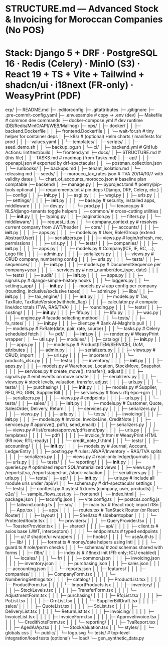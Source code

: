 # STRUCTURE.md — Advanced Stock & Invoicing for Moroccan Companies (No POS)
# Stack: Django 5 + DRF · PostgreSQL 16 · Redis (Celery) · MinIO (S3) · React 19 + TS + Vite + Tailwind + shadcn/ui · i18next (FR-only) · WeasyPrint (PDF)

erp/
├─ README.md
├─ .editorconfig
├─ .gitattributes
├─ .gitignore
├─ .pre-commit-config.yaml
├─ .env.example                        # copy -> .env (dev)
├─ Makefile                            # common dev commands
├─ docker-compose.yml                  # dev runtime (DB/Redis/MinIO/API/WEB/Mailhog)
├─ ops/
│  ├─ docker/
│  │  ├─ backend.Dockerfile
│  │  ├─ frontend.Dockerfile
│  │  └─ wait-for.sh                  # tiny helper for container deps
│  ├─ k8s/                            # (optional) Helm charts / manifests for prod
│  │  ├─ values.yaml
│  │  └─ templates/
│  ├─ scripts/
│  │  ├─ seed_demo.sh
│  │  └─ backup_pg.sh
│  └─ ci/
│     ├─ backend.yml                  # GitHub Actions: lint/test/build
│     └─ frontend.yml
├─ docs/
│  ├─ STRUCTURE.md                    # (this file)
│  ├─ TASKS.md                        # roadmap (from Tasks.md)
│  ├─ api/
│  │  ├─ openapi.json                 # exported by drf-spectacular
│  │  └─ postman_collection.json
│  └─ runbooks/
│     ├─ backups.md
│     ├─ tenant_isolation.md
│     └─ releasing.md
├─ seeds/
│  ├─ morocco_tax_rates.json          # TVA 20/14/10/7 with validity dates
│  └─ chart_of_accounts_morocco.json  # baseline plan comptable
├─ backend/
│  ├─ manage.py
│  ├─ pyproject.toml                  # poetry/pip-tools optional
│  ├─ requirements.txt                # pin deps (Django, DRF, Celery, etc.)
│  ├─ config/
│  │  ├─ __init__.py
│  │  ├─ asgi.py
│  │  ├─ wsgi.py
│  │  ├─ urls.py
│  │  ├─ settings/
│  │  │  ├─ __init__.py
│  │  │  ├─ base.py                   # security, installed apps, middleware
│  │  │  ├─ dev.py
│  │  │  └─ prod.py
│  │  └─ tenancy.py                   # RLS/django-tenants toggle helpers
│  ├─ common/                         # cross-cutting utilities
│  │  ├─ __init__.py
│  │  ├─ typing.py
│  │  ├─ pagination.py
│  │  ├─ filters.py
│  │  └─ middleware/
│  │     ├─ request_id.py
│  │     └─ company_context.py        # resolves current company from JWT/header
│  ├─ core/
│  │  ├─ accounts/
│  │  │  ├─ __init__.py
│  │  │  ├─ apps.py
│  │  │  ├─ models.py                 # User, Role/Group (extend AbstractUser)
│  │  │  ├─ serializers.py
│  │  │  ├─ views.py                  # login/refresh, me, permissions
│  │  │  ├─ urls.py
│  │  │  └─ tests/
│  │  ├─ companies/
│  │  │  ├─ __init__.py
│  │  │  ├─ apps.py
│  │  │  ├─ models.py                 # Company(ICE, IF, RC, …), Logo file
│  │  │  ├─ admin.py
│  │  │  ├─ serializers.py
│  │  │  ├─ views.py                  # CRUD company, numbering config
│  │  │  ├─ urls.py
│  │  │  └─ tests/
│  │  ├─ sequences/
│  │  │  ├─ __init__.py
│  │  │  ├─ models.py                 # DocumentSequence per company+year
│  │  │  ├─ services.py               # next_number(doc_type, date)
│  │  │  └─ tests/
│  │  ├─ audit/
│  │  │  ├─ __init__.py
│  │  │  ├─ apps.py
│  │  │  ├─ signals.py                # django-simple-history hooks
│  │  │  └─ loggers.py
│  │  └─ settings_app/
│  │     ├─ __init__.py
│  │     ├─ models.py                 # app config per company (rounding, inclusive/exclusive taxes)
│  │     └─ admin.py
│  ├─ libs/
│  │  ├─ __init__.py
│  │  ├─ tax_engine/
│  │  │  ├─ __init__.py
│  │  │  ├─ models.py                 # Tax, TaxRate, TaxRateVersion(withheld_flag)
│  │  │  ├─ calculator.py             # compute line/doc totals (TVA, RAS/TVA)
│  │  │  ├─ rounding.py
│  │  │  └─ tests/
│  │  ├─ costing/
│  │  │  ├─ __init__.py
│  │  │  ├─ fifo.py
│  │  │  ├─ lifo.py
│  │  │  ├─ wac.py
│  │  │  ├─ engine.py                 # facade selecting method
│  │  │  └─ tests/
│  │  ├─ fx_rates/
│  │  │  ├─ __init__.py
│  │  │  ├─ client.py                 # Bank Al-Maghrib pull
│  │  │  ├─ models.py                 # FxRate(date, pair, rate, source)
│  │  │  └─ tasks.py                  # Celery scheduled fetch
│  │  └─ pdf/
│  │     ├─ __init__.py
│  │     ├─ render.py                 # WeasyPrint wrapper
│  │     └─ utils.py
│  ├─ modules/
│  │  ├─ catalog/
│  │  │  ├─ __init__.py
│  │  │  ├─ apps.py
│  │  │  ├─ models.py                 # Product(ITEM/SERVICE), UoM, attributes
│  │  │  ├─ admin.py
│  │  │  ├─ serializers.py
│  │  │  ├─ views.py                  # CRUD, import
│  │  │  ├─ urls.py
│  │  │  ├─ importers/
│  │  │  │  └─ products_xlsx.py
│  │  │  └─ tests/
│  │  ├─ inventory/
│  │  │  ├─ __init__.py
│  │  │  ├─ apps.py
│  │  │  ├─ models.py                 # Warehouse, Location, StockMove, Snapshot
│  │  │  ├─ services.py               # create_move(), transfer(), adjust()
│  │  │  ├─ signals.py                # emit events on move create
│  │  │  ├─ serializers.py
│  │  │  ├─ views.py                  # stock levels, valuation, transfer, adjust
│  │  │  ├─ urls.py
│  │  │  └─ tests/
│  │  ├─ purchasing/
│  │  │  ├─ __init__.py
│  │  │  ├─ models.py                 # Supplier, RFQ, PO, GRN, SupplierBill
│  │  │  ├─ services.py               # flows: rfq->po->grn
│  │  │  ├─ serializers.py
│  │  │  ├─ views.py                  # endpoints
│  │  │  ├─ urls.py
│  │  │  └─ tests/
│  │  ├─ sales/
│  │  │  ├─ __init__.py
│  │  │  ├─ models.py                 # Customer, Quote, SalesOrder, Delivery, Return
│  │  │  ├─ services.py
│  │  │  ├─ serializers.py
│  │  │  ├─ views.py
│  │  │  ├─ urls.py
│  │  │  └─ tests/
│  │  ├─ invoicing/
│  │  │  ├─ __init__.py
│  │  │  ├─ models.py                 # Invoice, InvoiceLine, CreditNote
│  │  │  ├─ services.py               # approve(), pdf(), send_email()
│  │  │  ├─ serializers.py
│  │  │  ├─ views.py                  # list/create/approve/pdf/send/pay
│  │  │  ├─ urls.py
│  │  │  ├─ templates/
│  │  │  │  └─ pdf/
│  │  │  │     ├─ invoice_fr.html    # WeasyPrint HTML (FR now; RTL-ready)
│  │  │  │     └─ credit_note_fr.html
│  │  │  └─ tests/
│  │  ├─ accounting/
│  │  │  ├─ __init__.py
│  │  │  ├─ models.py                 # Journal, Account, LedgerEntry
│  │  │  ├─ posting.py                # rules: AR/AP/Inventory + RAS/TVA splits
│  │  │  ├─ serializers.py
│  │  │  ├─ views.py                  # read-only ledger/journals
│  │  │  ├─ urls.py
│  │  │  └─ tests/
│  │  └─ reporting/
│  │     ├─ __init__.py
│  │     ├─ queries.py                # optimized report SQL/materialized views
│  │     ├─ views.py                  # /reports/tva, /reports/aged-ar, /stock-valuation
│  │     ├─ serializers.py
│  │     ├─ urls.py
│  │     └─ tests/
│  ├─ api/
│  │  ├─ __init__.py
│  │  ├─ urls.py                      # include all module urls under /api/v1
│  │  └─ schema.py                    # drf-spectacular settings
│  └─ tests/
│     ├─ conftest.py                  # pytest fixtures (company, user, products)
│     └─ e2e/
│        └─ sample_flows_test.py
├─ frontend/
│  ├─ index.html
│  ├─ package.json
│  ├─ tsconfig.json
│  ├─ vite.config.ts
│  ├─ postcss.config.js
│  ├─ tailwind.config.ts
│  ├─ src/
│  │  ├─ main.tsx                     # React root; import i18n
│  │  ├─ App.tsx
│  │  ├─ app/
│  │  │  ├─ routes.tsx                # TanStack Router (or React Router)
│  │  │  ├─ layout/
│  │  │  │  ├─ Shell.tsx              # sidebar/topbar
│  │  │  │  └─ ProtectedRoute.tsx
│  │  │  └─ providers/
│  │  │     ├─ QueryProvider.tsx
│  │  │     └─ ToasterProvider.tsx
│  │  ├─ shared/
│  │  │  ├─ api/
│  │  │  │  ├─ client.ts              # axios base (JWT, interceptors)
│  │  │  │  └─ endpoints.ts           # typed endpoints
│  │  │  ├─ ui/                       # shadcn/ui wrappers
│  │  │  ├─ hooks/
│  │  │  │  └─ useAuth.ts
│  │  │  ├─ lib/
│  │  │  │  ├─ format.ts              # money/date helpers using Intl
│  │  │  │  └─ guard.ts               # role/perm checks
│  │  │  └─ schemas/                  # zod schemas shared with forms
│  │  ├─ i18n/
│  │  │  ├─ index.ts                  # i18next init (FR-only; ICU enabled)
│  │  │  └─ locales/
│  │  │     └─ fr/
│  │  │        ├─ common.json
│  │  │        ├─ invoicing.json
│  │  │        ├─ inventory.json
│  │  │        ├─ purchasing.json
│  │  │        ├─ sales.json
│  │  │        ├─ accounting.json
│  │  │        └─ reports.json
│  │  ├─ features/
│  │  │  ├─ companies/
│  │  │  │  ├─ CompanyForm.tsx
│  │  │  │  └─ NumberingSettings.tsx
│  │  │  ├─ catalog/
│  │  │  │  ├─ ProductList.tsx
│  │  │  │  ├─ ProductForm.tsx
│  │  │  │  └─ ImportProducts.tsx
│  │  │  ├─ inventory/
│  │  │  │  ├─ StockLevels.tsx
│  │  │  │  ├─ TransferForm.tsx
│  │  │  │  └─ AdjustmentForm.tsx
│  │  │  ├─ purchasing/
│  │  │  │  ├─ RfqList.tsx
│  │  │  │  ├─ PoList.tsx
│  │  │  │  ├─ GrnList.tsx
│  │  │  │  └─ SupplierBillDraft.tsx
│  │  │  ├─ sales/
│  │  │  │  ├─ QuoteList.tsx
│  │  │  │  ├─ SoList.tsx
│  │  │  │  ├─ DeliveryList.tsx
│  │  │  │  └─ ReturnList.tsx
│  │  │  ├─ invoicing/
│  │  │  │  ├─ InvoiceList.tsx
│  │  │  │  ├─ InvoiceForm.tsx
│  │  │  │  ├─ ApproveInvoice.tsx
│  │  │  │  └─ CreditNoteForm.tsx
│  │  │  └─ reporting/
│  │  │     ├─ TvaReport.tsx
│  │  │     ├─ AgedArAp.tsx
│  │  │     └─ StockValuation.tsx
│  │  └─ styles/
│  │     └─ globals.css
│  └─ public/
│     └─ logo.svg
└─ tests/                               # top-level integration/load tests (optional)
   └─ load/
      └─ gen_synthetic_data.py

